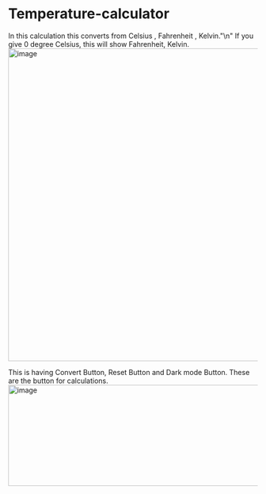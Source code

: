 # Temperature-calculator
In this calculation this converts from Celsius , Fahrenheit , Kelvin."\n"
If you give 0 degree Celsius, this will show Fahrenheit, Kelvin.
<img width="557" height="631" alt="image" src="https://github.com/user-attachments/assets/2f6054a2-fc3e-438b-b9f9-8e87aeb4f243" />

This is having Convert Button, Reset Button and Dark mode Button.
These are the button for calculations.
<img width="507" height="204" alt="image" src="https://github.com/user-attachments/assets/42593057-aa27-412e-8ff8-edbf14c96c5d" />
